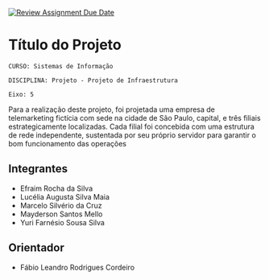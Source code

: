 [![Review Assignment Due Date](https://classroom.github.com/assets/deadline-readme-button-24ddc0f5d75046c5622901739e7c5dd533143b0c8e959d652212380cedb1ea36.svg)](https://classroom.github.com/a/wJ37st3u)
# Título do Projeto

`CURSO: Sistemas de Informação`

`DISCIPLINA: Projeto - Projeto de Infraestrutura`

`Eixo: 5`

Para a realização deste projeto, foi projetada uma empresa de telemarketing fictícia com sede na cidade de São Paulo, capital, e três filiais estrategicamente localizadas. Cada filial foi concebida com uma estrutura de rede independente, sustentada por seu próprio servidor para garantir o bom funcionamento das operações

## Integrantes

* Efraim Rocha da Silva
* Lucélia Augusta Silva Maia
* Marcelo Silvério da Cruz
* Mayderson Santos Mello
* Yuri Farnésio Sousa Silva

## Orientador

* Fábio Leandro Rodrigues Cordeiro

